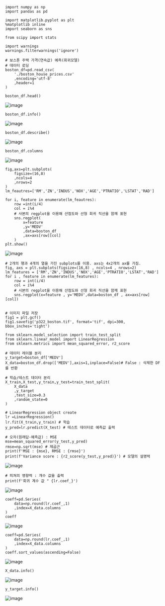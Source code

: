 ```
import numpy as np
import pandas as pd

import matplotlib.pyplot as plt
%matplotlib inline
import seaborn as sns

from scipy import stats

import warnings
warnings.filterwarnings('ignore')
```
```
# 보스톤 주택 가격(연속값) 예측(회귀모델)
# 데이터 로딩
boston_df=pd.read_csv(
    './boston_house_prices.csv'
    ,encoding='utf-8'
    ,header=1
)

boston_df.head()
```
![image](https://github.com/user-attachments/assets/7f014ca8-1bd8-4847-8c6f-65497276e7a5)

```
boston_df.info()
```
![image](https://github.com/user-attachments/assets/424e5e2e-0daf-492e-9cf8-4a6cef524c89)

```
boston_df.describe()
```
![image](https://github.com/user-attachments/assets/2fd74ec5-d3ec-45b1-a0e4-1f0ea629233d)

```
boston_df.columns
```
![image](https://github.com/user-attachments/assets/9e4c89a0-c924-4e24-aace-5e56273a5f31)

```
fig,axs=plt.subplots(
    figsize=(16,8)
    ,ncols=4
    ,nrows=2
)
lm_feautres=['RM','ZN','INDUS','NOX','AGE','PTRATIO','LSTAT','RAD']

for i, feature in enumerate(lm_feautres):
    row =int(i/4)
    col = i%4
    # 사본의 regplot을 이용해 산점도와 선형 회귀 직선을 함께 표현
    sns.regplot(
        x=feature
        ,y='MEDV'
        ,data=boston_df
        ,ax=axs[row][col]
    )
plt.show()
```
![image](https://github.com/user-attachments/assets/f748c32a-dbb7-4943-85e8-812366f72759)

```
# 2개의 행과 4개의 열을 가진 subplots를 이용. axs는 4x2개의 ax를 가짐.
fig, axs = plt.subplots(figsize=(16,8) , ncols=4 , nrows=2)
lm_features = ['RM','ZN','INDUS','NOX','AGE','PTRATIO','LSTAT','RAD']
for i , feature in enumerate(lm_features):
    row = int(i/4)
    col = i%4
    # 시본의 regplot을 이용해 산점도와 선형 회귀 직선을 함께 표현
    sns.regplot(x=feature , y='MEDV',data=boston_df , ax=axs[row][col])


# 이미지 파일 저장
fig1 = plt.gcf()
fig1.savefig('p322_boston.tif', format='tif', dpi=300, bbox_inches='tight')
```

```
from sklearn.model_selection import train_test_split
from sklearn.linear_model import LinearRegression
from sklearn.metrics import mean_squared_error, r2_score

# 데이터 레이블 분리
y_target=boston_df['MEDV']
X_data=boston_df.drop(['MEDV'],axis=1,inplace=False)# False : 삭제한 DF를 반환

```

```
# 학습/테스트 데이터 분리
X_train,X_test,y_train,y_test=train_test_split(
    X_data
    ,y_target
    ,test_size=0.3
    ,random_state=0
)
```
```
# LinearRegression object create
lr =LinearRegression()
lr.fit(X_train,y_train) # 학습
y_pred=lr.predict(X_test) # 테스트 데이터로 예측값 출력

# 오차(원래답-예측값) : MSE
mse=mean_squared_error(y_test,y_pred)
rmse=np.sqrt(mse) # 제곱근
print(f'MSE : {mse}, RMSE : {rmse}')
print(f'Variance score : {r2_score(y_test,y_pred)}') # 모델의 설명력
```
![image](https://github.com/user-attachments/assets/d90e433c-923c-4b64-a35b-e53feece208b)

```
# 피쳐의 영향력 : 개수 값을 출력
print(f'회귀 계수 값 " {lr.coef_}')
```
![image](https://github.com/user-attachments/assets/3ff69b2f-cefb-412b-a984-8dbab38950ea)

```
coeff=pd.Series(
    data=np.round(lr.coef_,1)
    ,index=X_data.columns
)
coeff
```
![image](https://github.com/user-attachments/assets/e3023479-6964-46fc-ac79-ddfba815a9fa)

```
coeff=pd.Series(
    data=np.round(lr.coef_,1)
    ,index=X_data.columns
)
coeff.sort_values(ascending=False)
```
![image](https://github.com/user-attachments/assets/009b9f84-ccd0-405a-97d3-8ce1057e7645)

```
X_data.info()
```
![image](https://github.com/user-attachments/assets/9e6ed5f3-cf8c-4908-b400-9ff26eec2c76)

```
y_target.info()
```
![image](https://github.com/user-attachments/assets/69e1bcf0-b2c1-4acc-9b93-ac98dbc95dad)
